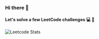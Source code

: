 ### Hi there 👋
#### Let's solve a few LeetCode challenges 💻 🦾
![Leetcode Stats](https://leetcard.jacoblin.cool/uselessstooge?ext=heatmap)

<!--
**ArtemBaskal/ArtemBaskal** is a ✨ _special_ ✨ repository because its `README.md` (this file) appears on your GitHub profile.

Here are some ideas to get you started:

- 🔭 I’m currently working on ...
- 🌱 I’m currently learning ...
- 👯 I’m looking to collaborate on ...
- 🤔 I’m looking for help with ...
- 💬 Ask me about ...
- 📫 How to reach me: ...
- 😄 Pronouns: ...
- ⚡ Fun fact: ...
-->
